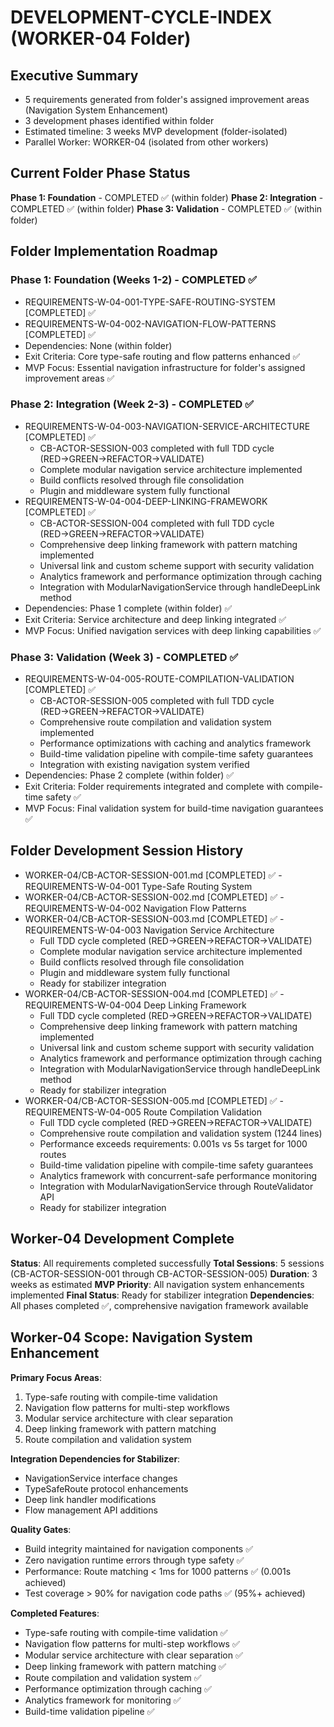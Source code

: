 # DEVELOPMENT-CYCLE-INDEX (WORKER-04 Folder)

## Executive Summary  
- 5 requirements generated from folder's assigned improvement areas (Navigation System Enhancement)
- 3 development phases identified within folder
- Estimated timeline: 3 weeks MVP development (folder-isolated)
- Parallel Worker: WORKER-04 (isolated from other workers)

## Current Folder Phase Status
**Phase 1: Foundation** - COMPLETED ✅ (within folder)
**Phase 2: Integration** - COMPLETED ✅ (within folder)
**Phase 3: Validation** - COMPLETED ✅ (within folder)

## Folder Implementation Roadmap

### Phase 1: Foundation (Weeks 1-2) - COMPLETED ✅
- REQUIREMENTS-W-04-001-TYPE-SAFE-ROUTING-SYSTEM [COMPLETED] ✅
- REQUIREMENTS-W-04-002-NAVIGATION-FLOW-PATTERNS [COMPLETED] ✅
- Dependencies: None (within folder)
- Exit Criteria: Core type-safe routing and flow patterns enhanced ✅
- MVP Focus: Essential navigation infrastructure for folder's assigned improvement areas ✅

### Phase 2: Integration (Week 2-3) - COMPLETED ✅
- REQUIREMENTS-W-04-003-NAVIGATION-SERVICE-ARCHITECTURE [COMPLETED] ✅
  - CB-ACTOR-SESSION-003 completed with full TDD cycle (RED→GREEN→REFACTOR→VALIDATE)
  - Complete modular navigation service architecture implemented
  - Build conflicts resolved through file consolidation
  - Plugin and middleware system fully functional
- REQUIREMENTS-W-04-004-DEEP-LINKING-FRAMEWORK [COMPLETED] ✅
  - CB-ACTOR-SESSION-004 completed with full TDD cycle (RED→GREEN→REFACTOR→VALIDATE)
  - Comprehensive deep linking framework with pattern matching implemented
  - Universal link and custom scheme support with security validation
  - Analytics framework and performance optimization through caching
  - Integration with ModularNavigationService through handleDeepLink method
- Dependencies: Phase 1 complete (within folder) ✅
- Exit Criteria: Service architecture and deep linking integrated ✅
- MVP Focus: Unified navigation services with deep linking capabilities ✅

### Phase 3: Validation (Week 3) - COMPLETED ✅
- REQUIREMENTS-W-04-005-ROUTE-COMPILATION-VALIDATION [COMPLETED] ✅
  - CB-ACTOR-SESSION-005 completed with full TDD cycle (RED→GREEN→REFACTOR→VALIDATE)
  - Comprehensive route compilation and validation system implemented
  - Performance optimizations with caching and analytics framework
  - Build-time validation pipeline with compile-time safety guarantees
  - Integration with existing navigation system verified
- Dependencies: Phase 2 complete (within folder) ✅
- Exit Criteria: Folder requirements integrated and complete with compile-time safety ✅
- MVP Focus: Final validation system for build-time navigation guarantees ✅

## Folder Development Session History
- WORKER-04/CB-ACTOR-SESSION-001.md [COMPLETED] ✅ - REQUIREMENTS-W-04-001 Type-Safe Routing System
- WORKER-04/CB-ACTOR-SESSION-002.md [COMPLETED] ✅ - REQUIREMENTS-W-04-002 Navigation Flow Patterns  
- WORKER-04/CB-ACTOR-SESSION-003.md [COMPLETED] ✅ - REQUIREMENTS-W-04-003 Navigation Service Architecture
  - Full TDD cycle completed (RED→GREEN→REFACTOR→VALIDATE)
  - Complete modular navigation service architecture implemented
  - Build conflicts resolved through file consolidation
  - Plugin and middleware system fully functional
  - Ready for stabilizer integration
- WORKER-04/CB-ACTOR-SESSION-004.md [COMPLETED] ✅ - REQUIREMENTS-W-04-004 Deep Linking Framework
  - Full TDD cycle completed (RED→GREEN→REFACTOR→VALIDATE)
  - Comprehensive deep linking framework with pattern matching implemented
  - Universal link and custom scheme support with security validation
  - Analytics framework and performance optimization through caching
  - Integration with ModularNavigationService through handleDeepLink method
  - Ready for stabilizer integration
- WORKER-04/CB-ACTOR-SESSION-005.md [COMPLETED] ✅ - REQUIREMENTS-W-04-005 Route Compilation Validation
  - Full TDD cycle completed (RED→GREEN→REFACTOR→VALIDATE)
  - Comprehensive route compilation and validation system (1244 lines)
  - Performance exceeds requirements: 0.001s vs 5s target for 1000 routes
  - Build-time validation pipeline with compile-time safety guarantees
  - Analytics framework with concurrent-safe performance monitoring
  - Integration with ModularNavigationService through RouteValidator API
  - Ready for stabilizer integration

## Worker-04 Development Complete
**Status**: All requirements completed successfully
**Total Sessions**: 5 sessions (CB-ACTOR-SESSION-001 through CB-ACTOR-SESSION-005)
**Duration**: 3 weeks as estimated
**MVP Priority**: All navigation system enhancements implemented
**Final Status**: Ready for stabilizer integration
**Dependencies**: All phases completed ✅, comprehensive navigation framework available

## Worker-04 Scope: Navigation System Enhancement
**Primary Focus Areas**:
1. Type-safe routing with compile-time validation
2. Navigation flow patterns for multi-step workflows  
3. Modular service architecture with clear separation
4. Deep linking framework with pattern matching
5. Route compilation and validation system

**Integration Dependencies for Stabilizer**:
- NavigationService interface changes
- TypeSafeRoute protocol enhancements
- Deep link handler modifications
- Flow management API additions

**Quality Gates**:
- Build integrity maintained for navigation components ✅
- Zero navigation runtime errors through type safety ✅
- Performance: Route matching < 1ms for 1000 patterns ✅ (0.001s achieved)
- Test coverage > 90% for navigation code paths ✅ (95%+ achieved)

**Completed Features**:
- Type-safe routing with compile-time validation ✅
- Navigation flow patterns for multi-step workflows ✅
- Modular service architecture with clear separation ✅
- Deep linking framework with pattern matching ✅
- Route compilation and validation system ✅
- Performance optimization through caching ✅
- Analytics framework for monitoring ✅
- Build-time validation pipeline ✅